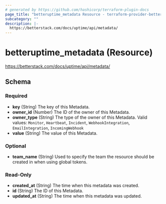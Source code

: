 ```yaml
---
# generated by https://github.com/hashicorp/terraform-plugin-docs
page_title: "betteruptime_metadata Resource - terraform-provider-better-uptime"
subcategory: ""
description: |-
  https://betterstack.com/docs/uptime/api/metadata/
---
```


# betteruptime_metadata (Resource)

https://betterstack.com/docs/uptime/api/metadata/



<!-- schema generated by tfplugindocs -->
## Schema

### Required

- **key** (String) The key of this Metadata.
- **owner_id** (Number) The ID of the owner of this Metadata.
- **owner_type** (String) The type of the owner of this Metadata. Valid values: `Monitor`, `Heartbeat`, `Incident`, `WebhookIntegration`, `EmailIntegration`, `IncomingWebhook`
- **value** (String) The value of this Metadata.

### Optional

- **team_name** (String) Used to specify the team the resource should be created in when using global tokens.

### Read-Only

- **created_at** (String) The time when this metadata was created.
- **id** (String) The ID of this Metadata.
- **updated_at** (String) The time when this metadata was updated.


